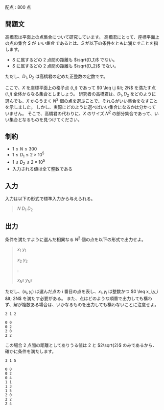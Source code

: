 配点 : $800$ 点

## 問題文

高橋君は平面上の点集合について研究しています。
高橋君にとって、座標平面上の点の集合 $S$ が *いい集合* であるとは、$S$ が以下の条件をともに満たすことを指します。

- $S$ に属するどの $2$ 点間の距離も $\sqrt{D_1}$ でない。
- $S$ に属するどの $2$ 点間の距離も $\sqrt{D_2}$ でない。

ただし、$D_1,D_2$ は高橋君の定めた正整数の定数です。

ここで、$X$ を座標平面上の格子点 $(i,j)$ であって $0 \leq i,j &lt; 2N$ を満たす点 $(i,j)$ 全体からなる集合としましょう。
研究者の高橋君は、$D_1,D_2$ をどのように選んでも、$X$ からうまく $N^2$ 個の点を選ぶことで、それらがいい集合をなすことを示しました。
しかし、実際にどのように選べばいい集合になるかは分かっていません。
そこで、高橋君の代わりに、$X$ のサイズ $N^2$ の部分集合であって、いい集合となるものを見つけてください。

## 制約

- $1 \leq N \leq 300$
- $1 \leq D_1 \leq 2 \times 10^5$
- $1 \leq D_2 \leq 2 \times 10^5$
- 入力される値は全て整数である

## 入力

入力は以下の形式で標準入力から与えられる。

> $N$ $D_1$ $D_2$

## 出力

条件を満たすように選んだ相異なる $N^2$ 個の点を以下の形式で出力せよ。

> $x_1$ $y_1$
> 
> $x_2$ $y_2$
> 
> :
> 
> $x_{N^2}$ $y_{N^2}$

ただし、$(x_i,y_i)$ は選んだ点の $i$ 番目の点を表し、$x_i,y_i$ は整数かつ $0 \leq x_i,y_i &lt; 2N$ を満たす必要がある。
また、点はどのような順番で出力しても構わず、解が複数ある場合は、いかなるものを出力しても構わないことに注意せよ。

```input1
2 1 2
```

```output1
0 0
0 2
2 0
2 2
```

この場合 $2$ 点間の距離としてありうる値は $2$ と $2\sqrt{2}$ のみであるから、確かに条件を満たします。

```input2
3 1 5
```

```output2
0 0
0 2
0 4
1 1
1 3
1 5
2 0
2 2
2 4
```